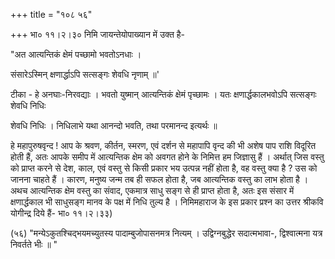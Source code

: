 +++
title = "१०८ ५६"

+++
भा० ११।२।३० निमि जायन्तेयोपाख्यान में उक्त है- 

"अत आत्यन्तिकं क्षेमं पच्छामो भवतोऽनधाः । 

संसारेऽस्मिन् क्षणार्द्धाऽपि सत्सङ्गः शेवधि नृणाम् ॥' 

टीका - हे अनघाः-निरवद्याः । भवतो युष्मान् आत्यन्तिकं क्षेमं पृच्छामः । यतः क्षणार्द्धकालभवोऽपि सत्सङ्गः शेवधि निधिः 

शेवधि निधिः । निधिलाभे यथा आनन्दो भवति, तथा परमानन्द इत्यर्थः ॥ 

हे महापुरुषवृन्द ! आप के श्रवण, कीर्तन, स्मरण, एवं दर्शन से महापापि वृन्द की भी अशेष पाप राशि विदूरित होती हैं, अतः आपके समीप में आत्यन्तिक क्षेम को अवगत होने के निमित्त हम जिज्ञासु हैं । अर्थात् जिस वस्तु को प्राप्त करने से देश, काल, एवं वस्तु से किसी प्रकार भय उत्पन्न नहीं होता है, वह वस्तु क्या है ? उस को जानना चाहते हैं । कारण, मनुष्य जन्म तब ही सफल होता है, जब आत्यन्तिक वस्तु का लाभ होता है । अथच आत्यन्तिक क्षेम वस्तु का संवाद, एकमात्र साधु सङ्ग से ही प्राप्त होता है, अतः इस संसार में क्षणार्द्धकाल भी साधुसङ्ग मानव के पक्ष में निधि तुल्य है । निमिमहाराज के इस प्रकार प्रश्न का उत्तर श्रीकवि योगीन्द्र दिये हैं- भा० ११।२।३३) 

(५६) "मन्येऽकुतश्चिद्भयमच्युतस्य पादाम्बुजोपासनमत्र नित्यम् । उद्विग्नबुद्धेर सदात्मभावा-, द्विश्वात्मना यत्र निवर्तते भीः ॥ " 
